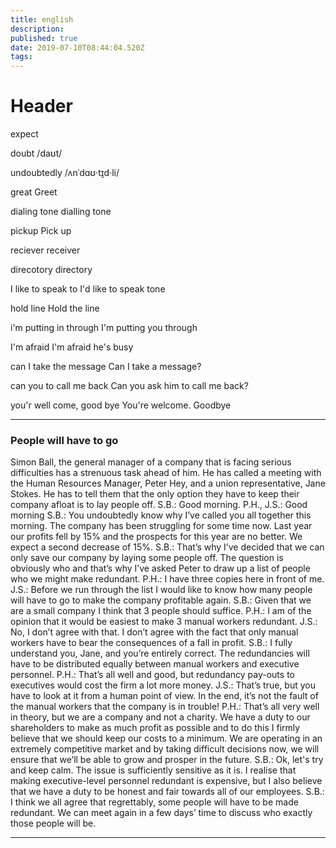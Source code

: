 ```yaml
---
title: english
description: 
published: true
date: 2019-07-10T08:44:04.520Z
tags: 
---
```


# Header

expect

doubt		/daʊt/ 

undoubtedly		/ʌnˈdɑʊ·t̬ɪd·li/

great
Greet

dialing tone
dialling tone

pickup
Pick up

reciever
receiver

direcotory
directory

I like to speak to
I'd like to speak tone

	
hold line
Hold the line

i'm putting in through
I'm putting you through

I'm afraid
I'm afraid he's busy

can I take the message
Can I take a message?

can you to call me back
Can you ask him to call me back?

you'r well come, good bye
You're welcome. Goodbye


__________________________________________

### People will have to go

Simon Ball, the general manager of a company that is facing serious difficulties has a strenuous task ahead of him.
He has called a meeting with the Human Resources Manager, Peter Hey,
and a union representative, Jane Stokes. He has to tell them that the only option they have to keep their company afloat is to lay people off.
S.B.: Good morning.
P.H., J.S.: Good morning
S.B.: You undoubtedly know why I’ve called you all together this morning. The company has been struggling for some time now. Last year our profits fell by 15% and the prospects for this year are no better. We expect a second decrease of 15%.
S.B.: That’s why I’ve decided that we can only save our company by laying some people off. The question is obviously who and that’s why I’ve asked Peter to draw up a list of people who we might make redundant.
P.H.: I have three copies here in front of me.
J.S.: Before we run through the list I would like to know how many people will have to go to make the company profitable again.
S.B.: Given that we are a small company I think that 3 people should suffice.
P.H.: I am of the opinion that it would be easiest to make 3 manual workers redundant.
J.S.: No, I don’t agree with that. I don’t agree with the fact that only manual workers have to bear the consequences of a fall in profit.
S.B.: I fully understand you, Jane, and you’re entirely correct. The redundancies will have to be distributed equally between manual workers and executive personnel.
P.H.: That’s all well and good, but redundancy pay-outs to executives would cost the firm a lot more money.
J.S.: That’s true, but you have to look at it from a human point of view. In the end, it’s not the fault of the manual workers that the company is in trouble!
P.H.: That’s all very well in theory, but we are a company and not a charity. We have a duty to our shareholders to make as much profit as possible and to do this I firmly believe that we should keep our costs to a minimum. We are operating in an extremely competitive market and by taking difficult decisions now, we will ensure that we’ll be able to grow and prosper in the future.
S.B.: Ok, let's try and keep calm. The issue is sufficiently sensitive as it is. I realise that making executive-level personnel redundant is expensive, but I also believe that we have a duty to be honest and fair towards all of our employees.
S.B.: I think we all agree that regrettably, some people will have to be made redundant. We can meet again in a few days’ time to discuss who exactly those people will be.


__________________________________________
